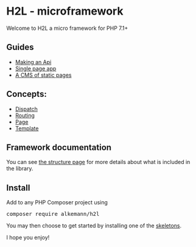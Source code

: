 # H2L - microframework

Welcome to H2L a micro framework for PHP 7.1+

## Guides

 - [Making an Api](guides/api.md)
 - [Single page app](guides/single_page.md)
 - [A CMS of static pages](guides/static_pages.md)

## Concepts:
 - [Dispatch](concepts/dispatch.md)
 - [Routing](concepts/route.md)
 - [Page](concepts/page.md)
 - [Template](concepts/template.md)

## Framework documentation

You can see [the structure page](structure.md) for more details about what is included in the library.

## Install

Add to any PHP Composer project using

<pre><kbd>composer require alkemann/h2l</kbd></pre>

You may then choose to get started by installing one of the [skeletons](skeletons.md).

I hope you enjoy!
